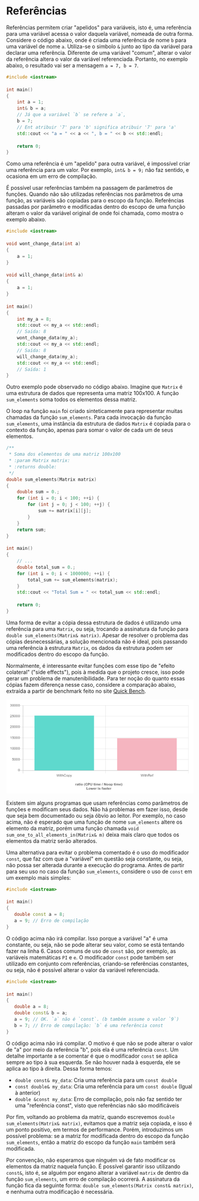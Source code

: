 # Referências

Referências permitem criar "apelidos" para variáveis, isto é, uma referência para uma variável acessa o valor daquela variável, nomeada de outra forma. Considere o código abaixo, onde é criada uma referência de nome `b` para uma variável de nome `a`. Utiliza-se o simbolo `&` junto ao tipo da variável para declarar uma referência. Diferente de uma variável "comum", alterar o valor da referência altera o valor da variável referenciada. Portanto, no exemplo abaixo, o resultado vai ser a mensagem `a = 7, b = 7`.

```cpp
#include <iostream>

int main()
{
    int a = 1;
    int& b = a;
    // Já que a variável `b` se refere a `a`,
    b = 7;
    // Ent atribuir '7' para 'b' significa atribuir '7' para 'a'
    std::cout << "a = " << a << ", b = " << b << std::endl;

    return 0;
}
```

Como uma referência é um "apelido" para outra variável, é impossível criar uma referência para um valor. Por exemplo, `int& b = 9;` não faz sentido, e ocasiona em um erro de compilação.

É possível usar referências também na passagem de parâmetros de funções. Quando não são utilizadas referências nos parâmetros de uma função, as variáveis são copiadas para o escopo da função. Referências passadas por parâmetro e modificadas dentro do escopo de uma função alteram o valor da variável original de onde foi chamada, como mostra o exemplo abaixo.

```cpp
#include <iostream>

void wont_change_data(int a)
{
    a = 1;
}

void will_change_data(int& a)
{
    a = 1;
}

int main()
{
    int my_a = 8;
    std::cout << my_a << std::endl;
    // Saída: 8
    wont_change_data(my_a);
    std::cout << my_a << std::endl;
    // Saída: 8
    will_change_data(my_a);
    std::cout << my_a << std::endl;
    // Saída: 1
}
```

Outro exemplo pode observado no código abaixo. Imagine que `Matrix` é uma estrutura de dados que representa uma matriz 100x100. A função `sum_elements` soma todos os elementos dessa matriz.

O loop na função `main` foi criado sinteticamente para representar muitas chamadas da função `sum_elements`. Para cada invocação da função `sum_elements`, uma instância da estrutura de dados `Matrix` é copiada para o contexto da função, apenas para somar o valor de cada um de seus elementos.

```cpp
/**
 * Soma dos elementos de uma matriz 100x100
 * :param Matrix matrix:
 * :returns double:
 */
double sum_elements(Matrix matrix)
{
    double sum = 0.;
    for (int i = 0; i < 100; ++i) {
        for (int j = 0; j < 100; ++j) {
            sum += matrix[i][j];
        }
    }
    return sum;
}

int main()
{
    // ...
    double total_sum = 0.;
    for (int i = 0; i < 1000000; ++i) {
        total_sum += sum_elements(matrix);
    }
    std::cout << "Total Sum = " << total_sum << std::endl;

    return 0;
}
```

Uma forma de evitar a cópia dessa estrutura de dados é utilizando uma referência para uma `Matrix`, ou seja, trocando a assinatura da função para `double sum_elements(Matrix& matrix)`. Apesar de resolver o problema das cópias desnecessárias, a solução mencionada não é ideal, pois passando uma referência à estrutura `Matrix`, os dados da estrutura podem ser modificados dentro do escopo da função.

Normalmente, é interessante evitar funções com esse tipo de "efeito colateral" ("side effects"), pois à medida que o projeto cresce, isso pode gerar um problema de manutenibilidade. Para ter noção do quanto essas cópias fazem diferença nesse caso, considere a comparação abaixo, extraída a partir de benchmark feito no site [Quick Bench](https://quick-bench.com/).

![Benchmark](./images/benchmark-ref.png)

Existem sim alguns programas que usam referências como parâmetros de funções e modificam seus dados. Não há problemas em fazer isso, desde que seja bem documentado ou seja óbvio ao leitor. Por exemplo, no caso acima, não é esperado que uma função de nome `sum_elements` altere os elemento da matriz, porém uma função chamada `void sum_one_to_all_elements_in(Matrix& m)` deixa mais claro que todos os elementos da matriz serão alterados.

Uma alternativa para evitar o problema comentado é o uso do modificador `const`, que faz com que a "variável" em questão seja constante, ou seja, não possa ser alterada durante a execução do programa. Antes de partir para seu uso no caso da função `sum_elements`, considere o uso de `const` em um exemplo mais simples:

```cpp
#include <iostream>

int main()
{
   double const a = 8;
   a = 9; // Erro de compilação
}
```

O código acima não irá compilar. Isso porque a variável "a" é uma constante, ou seja, não se pode alterar seu valor, como se está tentando fazer na linha 6. Casos comuns de uso de `const` são, por exemplo, as variáveis matemáticas `PI` e `e`. O modificador `const` pode também ser utilizado em conjunto com referências, criando-se referências constantes, ou seja, não é possível alterar o valor da variável referenciada.

```cpp
#include <iostream>

int main()
{
   double a = 8;
   double const& b = a;
   a = 9; // OK. `a` não é `const`. (b também assume o valor `9`)
   b = 7; // Erro de compilação: `b` é uma referência const
}
```

O código acima não irá compilar. O motivo é que não se pode alterar o valor de "a" por meio da referência "b", pois ela é uma referência `const`. Um detalhe importante a se comentar é que o modificador `const` se aplica sempre ao tipo à sua esquerda. Se não houver nada à esquerda, ele se aplica ao tipo à direita. Dessa forma temos:

- `double const& my_data`: Cria uma referência para um `const double`
- `const double& my_data`: Cria uma referência para um `const double` (Igual à anterior)
- `double &const my_data`: Erro de compilação, pois não faz sentido ter uma "referência const", visto que referências não são modificáveis

Por fim, voltando ao problema da matriz, quando escrevemos `double sum_elements(Matrix& matrix)`, evitamos que a matriz seja copiada, e isso é um ponto positivo, em termos de performance. Porém, introduzimos um possível problema: se a matriz for modificada dentro do escopo da função `sum_elements`, então a matriz do escopo da função `main` também será modificada.

Por convenção, não esperamos que ninguém vá de fato modificar os elementos da matriz naquela função. É possível garantir isso utilizando `const&`, isto é, se alguém por engano alterar a variável `matrix` de dentro da função `sum_elements`, um erro de compilação ocorrerá. A assinatura da função fica da seguinte forma: `double sum_elements(Matrix const& matrix)`, e nenhuma outra modificação é necessária.
